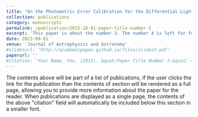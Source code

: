 ```yaml
---
title: "On the Photometric Error Calibration for the Differential Light Curves of Point-like Active Galactic Nuclei"
collection: publications
category: manuscripts
permalink: /publication/2015-10-01-paper-title-number-5
excerpt: 'This paper is about the number 3. The number 4 is left for future work.'
date: 2013-09-01
venue: 'Journal of Astrophysics and Astronomy'
#slidesurl: 'http://academicpages.github.io/files/slides3.pdf'
paperurl: ''
#citation: 'Your Name, You. (2015). &quot;Paper Title Number 3.&quot; <i>Journal 1</i>. 1(3).'
---
```


The contents above will be part of a list of publications, if the user clicks the link for the publication than the contents of section will be rendered as a full page, allowing you to provide more information about the paper for the reader. When publications are displayed as a single page, the contents of the above "citation" field will automatically be included below this section in a smaller font.